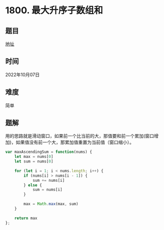 # 1800. 最大升序子数组和 
## 题目

[地址](https://leetcode.cn/problems/maximum-ascending-subarray-sum/)

## 时间

2022年10月07日

## 难度

简单

## 题解

用的思路就是滑动窗口，如果前一个比当前的大，那值要和前一个累加(窗口增加)，如果值没有前一个大，那累加值重置为当前值（窗口缩小）。

```js
var maxAscendingSum = function(nums) {
    let max = nums[0]
    let sum = nums[0]
    
    for (let i = 1; i < nums.length; i++) {
        if (nums[i] > nums[i - 1]) {
            sum += nums[i]
        } else {
            sum = nums[i]
        }
        
        max = Math.max(max, sum)
    }
    
    return max
};
```